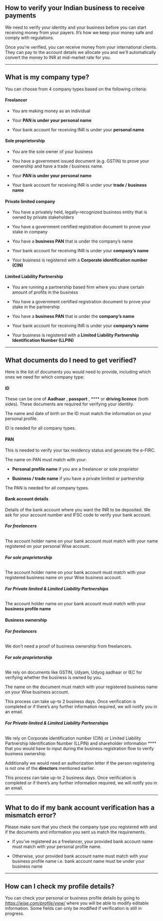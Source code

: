 ## How to verify your Indian business to receive payments  
We need to verify your identity and your business before you can start receiving money from your payers. It’s how we keep your money safe and comply with regulations.

Once you're verified, you can receive money from your international clients. They can pay to the account details we allocate you and we'll automatically convert the money to INR at mid-market rate for you. 

* * *

## What is my company type?

You can choose from 4 company types based on the following criteria:

####  **Freelancer**

  * You are making money as an individual

  * Your **PAN is under your personal name**

  * Your bank account for receiving INR is under your **personal name**




####  **Sole proprietorship**

  * You are the sole owner of your business 

  * You have a government issued document (e.g. GSTIN) to prove your ownership and have a trade / business name.

  * Your **PAN is under your personal name**

  * Your bank account for receiving INR is under your **trade / business name**




####  **Private limited company**

  * You have a privately held, legally-recognized business entity that is owned by private stakeholders

  * You have a government certified registration document to prove your stake in company

  * You have a **business PAN** that is under the company’s name

  * Your bank account for receiving INR is under your **company’s name**

  * Your business is registered with a **Corporate identification number (CIN)**




####  **Limited Liability Partnership**

  * You are running a partnership based firm where you share certain amount of profits in the business

  * You have a government certified registration document to prove your stake in the partnership

  * You have a **business PAN** that is under the **company’s name**

  * Your bank account for receiving INR is under your **company’s name**

  * Your business is registered with a **Limited Liability Partnership Identification Number (LLPIN)**




* * *

## What documents do I need to get verified?

Here is the list of documents you would need to provide, including which ones we need for which company type:

####  **ID**

These can be one of **Aadhaar** , **passport** , **** or **driving licence** (both sides). These documents are required for verifying your identity.

The name and date of birth on the ID must match the information on your personal profile.

ID is needed for all company types.

####  **PAN**

This is needed to verify your tax residency status and generate the e-FIRC.

The name on PAN must match with your:

  *  **Personal profile name** if you are a freelancer or sole proprietor

  *  **Business / trade name** if you have a private limited or partnership




The PAN is needed for all company types.

####  **Bank account details**

Details of the bank account where you want the INR to be deposited. We ask for your account number and IFSC code to verify your bank account.

######  **For freelancers**

The account holder name on your bank account must match with your name registered on your personal Wise account.

######  **For sole proprietorship**

The account holder name on your bank account must match with your registered business name on your Wise business account.

######  **For Private limited & Limited Liability Partnerships**

The account holder name on your bank account must match with your **business profile name**

####  **Business ownership**

######  **For freelancers**

We don't need a proof of business ownership from freelancers.

######  **For sole proprietorship**

We rely on documents like GSTIN, Udyam, Udyog aadhaar or IEC for verifying whether the business is owned by you.

The name on the document must match with your registered business name on your Wise business account.

This process can take up-to 2 business days. Once verification is completed or if there’s any further information required, we will notify you in an email.

######  **For Private limited & Limited Liability Partnerships**

We rely on Corporate identification number (CIN) or Limited Liability Partnership Identification Number (LLPIN) and shareholder information **** that you would have to input during the business registration flow to verify business ownership.

Additionally we would need an authorization letter if the person registering is not one of the **directors** mentioned earlier.

This process can take up-to 2 business days. Once verification is completed or if there’s any further information required, we will notify you in an email.

* * *

## What to do if my bank account verification has a mismatch error?

Please make sure that you check the company type you registered with and if the documents and information you sent us match the requirements.

  * If you’ve registered as a freelancer, your provided bank account name must match with your personal profile name.

  * Otherwise, your provided bank account name must match with your business profile name i.e. bank account name must be under your business name




* * *

##  **How can I check my profile details?**

You can check your personal or business profile details by going to _https://wise.com/profile/view/_ where you will be able to modify editable information. Some fields can only be modified if verification is still in progress.